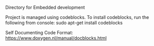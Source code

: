 Directory for Embedded development

Project is managed using codeblocks.
To install codeblocks, run the following from console:
sudo apt-get install codeblocks

Self Documenting Code Format:
https://www.doxygen.nl/manual/docblocks.html

